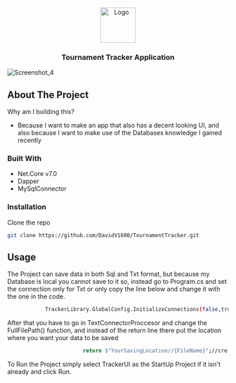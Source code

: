<a name="readme-top"></a>

<br />
<div align="center">
  <a href="https://github.com/othneildrew/Best-README-Template">
    <img src="https://pbs.twimg.com/profile_images/1602061356315860992/wP4rpPJQ_400x400.jpg" alt="Logo" width="80" height="80">
  </a>

  <h3 align="center">Tournament Tracker Application</h3>
</div>

![Screenshot_4](https://github.com/DavidV1600/TournamentTracker/assets/115104357/48c40453-6883-4f54-9198-3399e81f8890)

## About The Project
Why am I building this?
* Because I want to make an app that also has a decent looking UI, and also because I want to make use of the Databases knowledge I gained recently

### Built With

* Net.Core v7.0
* Dapper
* MySqlConnector

### Installation

   Clone the repo
   ```sh
   git clone https://github.com/DavidV1600/TournamentTracker.git
   ```

   
<!-- USAGE EXAMPLES -->
## Usage
The Project can save data in both Sql and Txt format, but because my Database is local you cannot save to it so, instead go to Program.cs and set the connection only for Txt or only copy the line below and change it with the one in the code.
   ```sh
               TrackerLibrary.GlobalConfig.InitializeConnections(false,true);//1-Sql, 2-Txt
   ```
After that you have to go in TextConnectorProccesor and change the FullFilePath() function, and instead of the return line there put the location where you want your data to be saved
   ```sh
                           return $"YourSavingLocation//{FileName}";//cre ca trebe \ nu /
   ```
To Run the Project simply select TrackerUI as the StartUp Project if it isn't already and click Run. 
